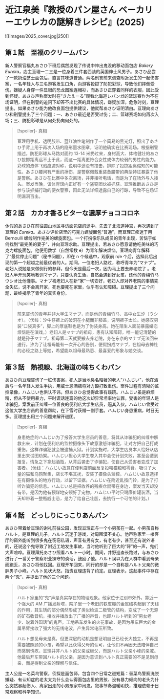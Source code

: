 # 近江泉美『教授のパン屋さん ベーカリーエウレカの謎解きレシピ』(2025)

![[images/2025_cover.jpg|250]]

## 第１話　至福のクリームパン

新人警察官福丸あさひ下班后偶然发现了传说中神出鬼没的移动面包店 <i>Bakery Eureka</i>，店主亘理一二三是一位身着三件套西装的英国绅士风男子。あさひ品尝了一款奶油芝士面包后，直言其味道普通。两名刑警前来调查附近发生的一起伤害案，一名年轻人与三名游客发生口角，向游客投掷了防犯彩球，导致他们摔倒受伤。嫌疑人身穿一件显眼的恐龙图案连帽衫，而あさひ正穿着同样的衣服，因此受到怀疑。あさひ声称案发时在“きたえーる”观看北海道レバンガ的篮球赛作为不在场证明，但在刑警的追问下却答不出比赛的具体情况，嫌疑加深。危急时刻，亘理提出，如果あさひ能为他改良面包提供建议，他就帮あさひ证明清白。亘理向あさひ和刑警提出了三个问题：一、あさひ最近是否受过伤；二、篮球赛场如何再次入场；三、防犯彩球是从何处扔向何处的。

> [!spoiler]- 真相
> 
> 亘理用手机、透明胶带、蓝红油性笔制作了一个简易的黑光灯，照出了あさひ手背上用于再次入场的隐形墨水图章，证明他确实在比赛现场。根据刑警描述，防犯彩球从马路对面约 13-14 米扔过来，身材高大、体格健壮的あさひ投掷距离远不止于此，而这一距离更符合女性或体力较弱的男性的能力。彩球的液体飞溅痕迹对称，说明中途没有撞击，排除了投掷距离缩短的可能性。あさひ腰间有严重的擦伤，是警察佩戴重装备腰带的典型特征暴露了他是警察。あさひ在比赛中多次离场，并非接听电话，而是为了在场外与人接头。案发当晚，该体育馆内正好有一个盗窃团伙被抓获。亘理推断あさひ是参与该抓捕行动的便衣警察，因此无法详细透露自己的行踪，导致不在场证明漏洞百出。

## 第２話　カカオ香るビターな濃厚チョココロネ

休假的あさひ在前往圆山地区寻访面包店的途中，先去了北海道神宫，再次遇到了亘理的 <i>Eureka</i>。あさひ评价店里的巧克力螺旋面包“普通”，而亘理正痴迷于用 Bernoulli 螺线制作完美的螺旋面包。一个打扮像乐队成员的青年出现，苦恼于如何找到“最完美的妻子”，并向亘理求助。亘理提出，若あさひ愿意请他吃美味的巧克力螺旋面包，他便用数学（自然常数 e）为青年解决烦恼。亘理向青年解释了“最优停止问题”（秘书问题），即在 n 个候选中，观察前 n/e 个后，选择此后出现的第一个超越之前最优者的人。期间，一位老妇人路过，称呼青年为“マナブ”。老妇人说她是来做例行的参拜，但今天是最后一次，因为马上要去养老院了 。老妇人半开玩笑地教训マナブ，只要认真生活，自然会遇到好女孩，还他的青梅竹马ウシオ比他懂事。マナブ祝老妇人在新“家”一切安好，老妇人却对养老院的事情完全失忆，说不会离开家，死也要死在家里，似乎有认知障碍。亘理提出了三个问题，最终揭示了青年的真实身份。

> [!spoiler]- 真相
> 
> 前来咨询的青年并非大学生マナブ，而是他的青梅竹马、高中女生汐（ウシオ）。（伏线：汐牛仔裤上的破洞在小腿而非膝盖，说明裤子太长。她感叹男装“口袋真多”，脚上的厚底鞋也是为了伪装身高。她在陌生人面前暴露婚恋烦恼是在演戏。）老妇人是マナブ的祖母，患有认知障碍，唯一能记清楚的就是孙子マナブ。祖母第二天就要搬去养老院，身在东京的マナブ无法回来送行，汐为了让祖母能有一次开心的告别，便假扮成マナブ，在祖母去神社的必经之路上等她，希望能以祖母最熟悉、最喜爱的形象与她交谈。

## 第３話　熱視線、北海道の味ちくわパン

あさひ向亘理咨询了一桩伤害案，犯人是当地臭名昭著的老人“ハムじい”，他在酒后与一名年轻人发生争执，用威士忌酒瓶将对方殴打致重伤。案件过程有清晰的监控录像，ハムじい也供认不讳，但あさひ总觉得此事有蹊跷。ハムじい虽是麻烦精，但从不使用暴力，平时谎话连篇的他这次却异常坦率地认罪。受害的年轻人是诈骗犯，案发前正纠缠一位善良的便利店大学生店员，逼其入伙，ハムじい曾受过这位大学生店员的善意帮助，在下雪时获赠一副手套。ハムじい身患重病，时日无多。亘理提出用三个问题来解开谜团。

> [!spoiler]- 真相
> 
> 身患绝症的ハムじい为了报答大学生店员的善意，将其从诈骗犯的纠缠中解救出来，计划在便利店的监控摄像头下故意激怒诈骗犯，让对方把自己打成重伤，这样诈骗犯就会被逮捕入狱。计划实施时，大学生店员本人恰好从店里出来试图劝架。ハムじい担心大学生卷入其中会使计划失败，甚至会遭到报复，情急之下拿起酒瓶，从背后袭击了诈骗犯，使自己从受害者变成了加害者。（伏线：ハムじい故意在便利店前面反复投喂猫粮和零食，吸引了大量的猫和乌鸦聚集，店长不堪其扰，安装了摄像头监控。ハムじい故意选择在有摄像头的地方行动，以留下证据。ハムじい在附近乱按门铃，是为了打听诈骗犯的信息。ハムじい总是把收养的残疾仓鼠带在身边，案发当天却没有带，是因为他有预谋地安顿好了宠物。ハムじい平时只喝廉价罐装酒，当天却带着一整瓶威士忌，是为了给自己壮胆，去执行一个可怕的计划。）

## 第４話　どっしりにっこりあんパン

あさひ带着给亘理的谢礼前往公园，发现亘理正与一个小男孩在一起。小男孩自称ハルト，是亘理的儿子。ハルト沉迷于游戏，对周围漠不关心。他声称家里一楼客厅的窗外能听到很多鬼在窃窃私语，声音有男有女，有老有少，甚至还有说外语的，还说这个鬼导致了附近工地发生事故，当时他听到了巨大的“砰”的一声，鬼们大声喧哗。亘理拜托あさひ照看ハルト一小时。期间，井野巡查长路过，与あさひ进行了一番关于警察职业操守的谈话，鼓励了他。ハルト误以为在人群中看到母亲而跑丢，あさひ将他找回。亘理开车回来，同行的却是一个自称是ハルト父亲的微胖男子小峰。ハルト见状大怒，指责亘理违背了约定。亘理表示，这起事件中存在两个“鬼”，并提出了他的三个问题。

> [!spoiler]- 真相
> 
> ハルト家里的“鬼”声是真实存在的物理现象。他家位于江别市郊外，靠近一个强大的 AM 广播发射塔，院子里一个老旧的铁皮棚的金属结构起到了天线的作用，其生锈的部分偶然形成了类似检波二极管的结构，变成了一个无源的矿石收音机，接收并播放出了广播的声音，也即ハルト听到的“男女老少、说着外国话”的鬼声。工地吊车发生的火花事故，是因为吊车巨大的金属吊臂接收了强大的无线电波，产生异常电压所致。
> 
> ハルト想见母亲是真，但更深层的动机是想证明自己已经长大独立，不再是需要被照顾的小孩，希望以此获得父母的认可，让他们不再因无法陪伴自己而感到愧疚。亘理并非ハルト的父亲或继父，而是ハルト父亲小峰的亲戚。他最后开车带回ハルト的父亲，是因为意识到ハルト真正需要的不是见到母亲，而是得到父亲的理解与信任。

主人公是一名菜鸟警察，侦探是面包师，包含四个日常之谜短篇：替菜鸟警察洗脱嫌疑、有认知症的老太太为什么会认得面包店里的男孩、没有暴力倾向的老头为什么突然暴起伤人、离家出走的小男孩家中闹鬼。叙事节奏温暖明快，推理依赖于日常观察和科学知识。
